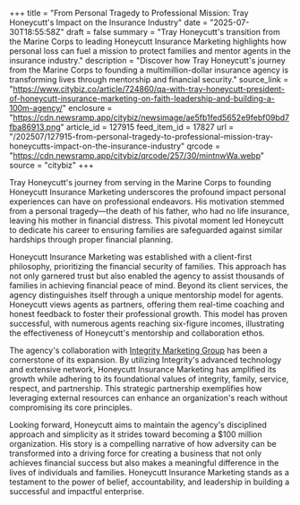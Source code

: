 +++
title = "From Personal Tragedy to Professional Mission: Tray Honeycutt's Impact on the Insurance Industry"
date = "2025-07-30T18:55:58Z"
draft = false
summary = "Tray Honeycutt's transition from the Marine Corps to leading Honeycutt Insurance Marketing highlights how personal loss can fuel a mission to protect families and mentor agents in the insurance industry."
description = "Discover how Tray Honeycutt's journey from the Marine Corps to founding a multimillion-dollar insurance agency is transforming lives through mentorship and financial security."
source_link = "https://www.citybiz.co/article/724860/qa-with-tray-honeycutt-president-of-honeycutt-insurance-marketing-on-faith-leadership-and-building-a-100m-agency/"
enclosure = "https://cdn.newsramp.app/citybiz/newsimage/ae5fb1fed5652e9febf09bd7fba86913.png"
article_id = 127915
feed_item_id = 17827
url = "/202507/127915-from-personal-tragedy-to-professional-mission-tray-honeycutts-impact-on-the-insurance-industry"
qrcode = "https://cdn.newsramp.app/citybiz/qrcode/257/30/mintnwWa.webp"
source = "citybiz"
+++

<p>Tray Honeycutt's journey from serving in the Marine Corps to founding Honeycutt Insurance Marketing underscores the profound impact personal experiences can have on professional endeavors. His motivation stemmed from a personal tragedy—the death of his father, who had no life insurance, leaving his mother in financial distress. This pivotal moment led Honeycutt to dedicate his career to ensuring families are safeguarded against similar hardships through proper financial planning.</p><p>Honeycutt Insurance Marketing was established with a client-first philosophy, prioritizing the financial security of families. This approach has not only garnered trust but also enabled the agency to assist thousands of families in achieving financial peace of mind. Beyond its client services, the agency distinguishes itself through a unique mentorship model for agents. Honeycutt views agents as partners, offering them real-time coaching and honest feedback to foster their professional growth. This model has proven successful, with numerous agents reaching six-figure incomes, illustrating the effectiveness of Honeycutt's mentorship and collaboration ethos.</p><p>The agency's collaboration with <a href="https://www.integritymarketing.com" rel="nofollow" target="_blank">Integrity Marketing Group</a> has been a cornerstone of its expansion. By utilizing Integrity's advanced technology and extensive network, Honeycutt Insurance Marketing has amplified its growth while adhering to its foundational values of integrity, family, service, respect, and partnership. This strategic partnership exemplifies how leveraging external resources can enhance an organization's reach without compromising its core principles.</p><p>Looking forward, Honeycutt aims to maintain the agency's disciplined approach and simplicity as it strides toward becoming a $100 million organization. His story is a compelling narrative of how adversity can be transformed into a driving force for creating a business that not only achieves financial success but also makes a meaningful difference in the lives of individuals and families. Honeycutt Insurance Marketing stands as a testament to the power of belief, accountability, and leadership in building a successful and impactful enterprise.</p>